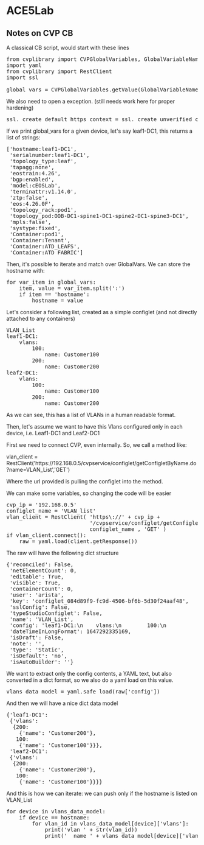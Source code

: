 # ACE5Lab

## Notes on CVP CB

A classical CB script, would start with these lines

<pre>from cvplibrary import CVPGlobalVariables, GlobalVariableNames
import yaml 
from cvplibrary import RestClient
import ssl

global_vars = CVPGlobalVariables.getValue(GlobalVariableNames.CVP_SYSTEM_LABELS)</pre>

We also need to open a exception. (still needs work here for proper hardening)
<pre>ssl._create_default_https_context = ssl._create_unverified_context</pre>

If we print global_vars for a given device, let's say leaf1-DC1, this
returns a list of strings:

<pre>['hostname:leaf1-DC1',
 'serialnumber:leaf1-DC1',
 'topology_type:leaf',
 'tapagg:none',
 'eostrain:4.26',
 'bgp:enabled',
 'model:cEOSLab',
 'terminattr:v1.14.0',
 'ztp:false',
 'eos:4.26.0F',
 'topology_rack:pod1',
 'topology_pod:OOB-DC1-spine1-DC1-spine2-DC1-spine3-DC1',
 'mpls:false',
 'systype:fixed',
 'Container:pod1',
 'Container:Tenant',
 'Container:ATD_LEAFS',
 'Container:ATD_FABRIC']</pre>

<p>Then, it's possible to iterate and match over GlobalVars. We can store the hostname with:<br>
<pre>for var_item in global_vars:
    item, value = var_item.split(':')
    if item == 'hostname':
        hostname = value</pre></p>
 
<p>Let's consider a following list, created as a simple configlet
(and not directly attached to any containers)
<pre>VLAN_List
leaf1-DC1:
    vlans:
        100:
            name: Customer100
        200:
            name: Customer200
leaf2-DC1:
    vlans:
        100:
            name: Customer100
        200:
            name: Customer200</pre></p>

As we can see, this has a list of VLANs in a human readable format.

Then, let's assume we want to have this Vlans configured only in each device, i.e. Leaf1-DC1 and Leaf2-DC1

First we need to connect CVP, even internally. So, we call a method like:

vlan_client = RestClient('https\://192.168.0.5/cvpservice/configlet/getConfigletByName.do?name=VLAN_List','GET')

Where the url provided is pulling the configlet into the method.

We can make some variables, so changing the code will be easier 
<p><pre>cvp_ip = '192.168.0.5'
configlet_name = 'VLAN_list'
vlan_client = RestClient( 'https\://' + cvp_ip + 
                          '/cvpservice/configlet/getConfigletByName.do?name=' +
                          configlet_name , 'GET' )
if vlan_client.connect():
    raw = yaml.load(client.getResponse())</pre>

The raw will have the following dict structure
<pre>{'reconciled': False,
 'netElementCount': 0,
 'editable': True,
 'visible': True,
 'containerCount': 0,
 'user': 'arista',
 'key': 'configlet_084d89f9-fc9d-4506-bf6b-5d30f24aaf48',
 'sslConfig': False,
 'typeStudioConfiglet': False,
 'name': 'VLAN_List',
 'config': 'leaf1-DC1:\n    vlans:\n        100:\n            name: Customer100\n        200:\n            name: Customer200\nleaf2-DC1:\n    vlans:\n        100:\n            name: Customer100\n        200:\n            name: Customer200',
 'dateTimeInLongFormat': 1647292335169,
 'isDraft': False,
 'note': '',
 'type': 'Static',
 'isDefault': 'no',
 'isAutoBuilder': ''}</pre>

We want to extract only the config contents, a YAML text, but also converted in a
dict format, so we also do a yaml load on this value.

<pre>vlans_data_model = yaml.safe_load(raw['config'])</pre>

And then we will have a nice dict data model
<pre>{'leaf1-DC1': 
 {'vlans': 
  {200: 
    {'name': 'Customer200'}, 
   100: 
    {'name': 'Customer100'}}},
 'leaf2-DC1':
 {'vlans':
  {200:
    {'name': 'Customer200'},
   100:
    {'name': 'Customer100'}}}}</pre>

And this is how we can iterate: we can push only if the hostname is listed on VLAN_List
<pre>for device in vlans_data_model:
    if device == hostname:
        for vlan_id in vlans_data_model[device]['vlans']:
            print('vlan ' + str(vlan_id))
            print('  name ' + vlans_data_model[device]['vlans'][vlan_id]['name'] )</pre>
